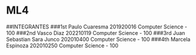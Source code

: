 # ML4
##INTEGRANTES
###1st Paulo Cuaresma
201920016
Computer Science - 100
###2nd Vasco Diaz
202210119
Computer Science - 100
###3rd Juan Sebastian Sara Junco
202010400
Computer Science - 100
###4th Marcela Espinoza
202010250
Computer Science - 100

